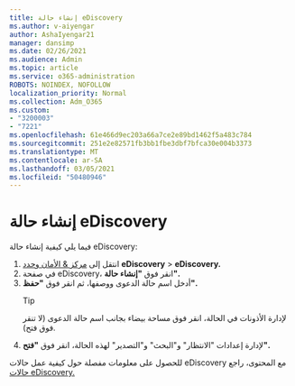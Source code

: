 ```yaml
---
title: إنشاء حالة eDiscovery
ms.author: v-aiyengar
author: AshaIyengar21
manager: dansimp
ms.date: 02/26/2021
ms.audience: Admin
ms.topic: article
ms.service: o365-administration
ROBOTS: NOINDEX, NOFOLLOW
localization_priority: Normal
ms.collection: Adm_O365
ms.custom:
- "3200003"
- "7221"
ms.openlocfilehash: 61e466d9ec203a66a7ce2e89bd1462f5a483c784
ms.sourcegitcommit: 251e2e82571fb3bb1fbe3dbf7bfca30e004b3373
ms.translationtype: MT
ms.contentlocale: ar-SA
ms.lasthandoff: 03/05/2021
ms.locfileid: "50480946"
---
```

# <a name="create-an-ediscovery-case"></a>إنشاء حالة eDiscovery

فيما يلي كيفية إنشاء حالة eDiscovery:

1. انتقل إلى [مركز & الأمان وحدد](https://go.microsoft.com/fwlink/p/?linkid=2077143) **eDiscovery**  >  **eDiscovery.**
1. في صفحة eDiscovery، انقر فوق **"إنشاء حالة".**
1. أدخل اسم حالة الدعوى ووصفها، ثم انقر فوق **"حفظ".**
    > [!TIP]
    >لإدارة الأذونات في الحالة، انقر فوق مساحة بيضاء بجانب اسم حالة الدعوى (لا تنقر فوق فتح).
1. لإدارة إعدادات "الانتظار" و"البحث" و"التصدير" لهذه الحالة، انقر فوق **"فتح".**

للحصول على معلومات مفصلة حول كيفية عمل حالات eDiscovery مع المحتوى، راجع [حالات eDiscovery.](https://go.microsoft.com/fwlink/?linkid=2101589)
